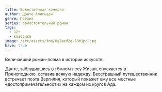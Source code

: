 ```yaml
---
title: Божественная комедия
author: Данте Алигьери
genre: Поэзия
series: самостоятельный роман
tags:
  - 12+
  - классика
image: /src/assets/img/8g2aed2g-530jpg.jpg
have: true
---
```

Величайший роман-поэма в истории искусств. 

Данте, заблудившись в тёмном лесу Жизни, спускается в Преисподнюю, оставив всякую надежду. Бесстрашный путешественник встречает поэта Вергилия, который покажет ему все местные «достопримечательности» на каждом из кругов Ада.
